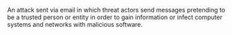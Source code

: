 An attack sent via email in which threat actors send messages pretending to be a trusted person or entity in order to gain information or infect computer systems and networks with malicious software.